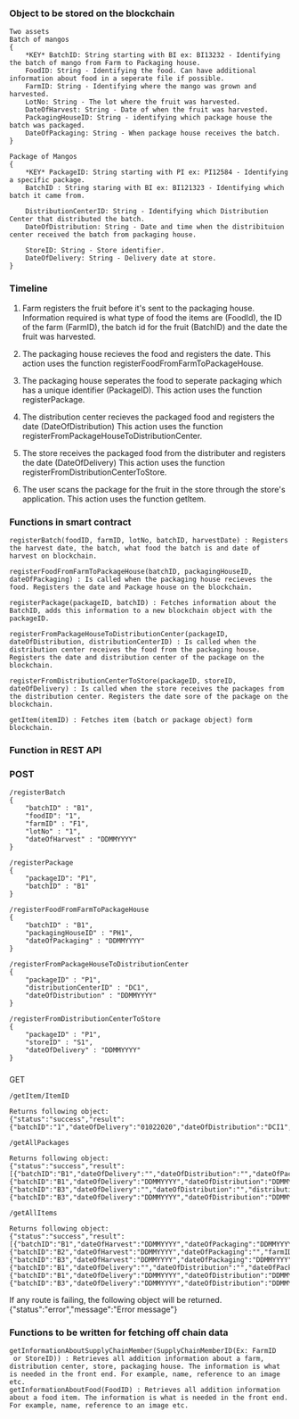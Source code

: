### Object to be stored on the blockchain
```
Two assets 
Batch of mangos
{
    *KEY* BatchID: String starting with BI ex: BI13232 - Identifying the batch of mango from Farm to Packaging house.
    FoodID: String - Identifying the food. Can have additional information about food in a seperate file if possible.
    FarmID: String - Identifying where the mango was grown and harvested.
    LotNo: String - The lot where the fruit was harvested.
    DateOfHarvest: String - Date of when the fruit was harvested.
    PackagingHouseID: String - identifying which package house the batch was packaged.
    DateOfPackaging: String - When package house receives the batch.
}

Package of Mangos
{
    *KEY* PackageID: String starting with PI ex: PI12584 - Identifying a specific package.
    BatchID : String staring with BI ex: BI121323 - Identifying which batch it came from.
    
    DistributionCenterID: String - Identifying which Distribution Center that distributed the batch.
    DateOfDistribution: String - Date and time when the distribituion center received the batch from packaging house.

    StoreID: String - Store identifier.
	DateOfDelivery: String - Delivery date at store.
}
```

### Timeline
1. Farm registers the fruit before it's sent to the packaging house. Information required is what type of food the items are (FoodId), the ID of the farm (FarmID), the batch id for the fruit (BatchID) and the date the fruit was harvested.

2. The packaging house recieves the food and registers the date. This action uses the function registerFoodFromFarmToPackageHouse.

3. The packaging house seperates the food to seperate packaging which has a unique identifier (PackageID). 
This action uses the function registerPackage.

4. The distribution center recieves the packaged food and registers the date (DateOfDistribution)
This action uses the function registerFromPackageHouseToDistributionCenter.

5. The store receives the packaged food from the distributer and registers the date (DateOfDelivery)
This action uses the function registerFromDistributionCenterToStore.

6.  The user scans the package for the fruit in the store through the store's application. This action uses the function getItem.

###  Functions in smart contract
```
registerBatch(foodID, farmID, lotNo, batchID, harvestDate) : Registers the harvest date, the batch, what food the batch is and date of harvest on blockchain.

registerFoodFromFarmToPackageHouse(batchID, packagingHouseID, dateOfPackaging) : Is called when the packaging house recieves the food. Registers the date and Package house on the blockchain.

registerPackage(packageID, batchID) : Fetches information about the BatchID, adds this information to a new blockchain object with the packageID.

registerFromPackageHouseToDistributionCenter(packageID, dateOfDistribution, distributionCenterID) : Is called when the distribution center receives the food from the packaging house. Registers the date and distribution center of the package on the blockchain.

registerFromDistributionCenterToStore(packageID, storeID, dateOfDelivery) : Is called when the store receives the packages from the distribution center. Registers the date sore of the package on the blockchain.

getItem(itemID) : Fetches item (batch or package object) form blockchain.
```

### Function in REST API

### POST
```
/registerBatch 
{ 
	"batchID" : "B1", 
	"foodID": "1",
	"farmID" : "F1",
	"lotNo" : "1",
	"dateOfHarvest" : "DDMMYYYY"
}
```

```
/registerPackage 
{ 
	"packageID": "P1",
	"batchID" : "B1"
}
```

```
/registerFoodFromFarmToPackageHouse 
{ 
	"batchID" : "B1",
	"packagingHouseID" : "PH1",
	"dateOfPackaging" : "DDMMYYYY"
}
```

```
/registerFromPackageHouseToDistributionCenter 
{ 
	"packageID" : "P1",
	"distributionCenterID" : "DC1",
	"dateOfDistribution" : "DDMMYYYY"
}
```

```
/registerFromDistributionCenterToStore 
{ 
	"packageID" : "P1",
	"storeID" : "S1",
	"dateOfDelivery" : "DDMMYYYY"
}
```

###
GET
```
/getItem/ItemID  

Returns following object:
{"status":"success","result":{"batchID":"1","dateOfDelivery":"01022020","dateOfDistribution":"DCI1","distributionCenterID":"01022020","packageID":"PI1","storeID":"SI11"}}
```

```
/getAllPackages  

Returns following object:
{"status":"success","result":[{"batchID":"B1","dateOfDelivery":"","dateOfDistribution":"","dateOfPackaging":"DDMMYYYY","distributionCenterID":"","packageID":"B5","packagingHouseID":"PH1","storeID":""},{"batchID":"B1","dateOfDelivery":"DDMMYYYY","dateOfDistribution":"DDMMYYYY","distributionCenterID":"DC1","packageID":"P1","storeID":"S1"},{"batchID":"B3","dateOfDelivery":"","dateOfDistribution":"","distributionCenterID":"","packageID":"P11113","storeID":""},{"batchID":"B3","dateOfDelivery":"DDMMYYYY","dateOfDistribution":"DDMMYYYY","distributionCenterID":"DC3","packageID":"P3","storeID":"S3"}]}
```

```
/getAllItems 

Returns following object:
{"status":"success","result":[{"batchID":"B1","dateOfHarvest":"DDMMYYYY","dateOfPackaging":"DDMMYYYY","farmID":"F1","foodID":"1","lotNo":"1","packagingHouseID":"PH1"},{"batchID":"B2","dateOfHarvest":"DDMMYYYY","dateOfPackaging":"","farmID":"F1","foodID":"1","lotNo":"1","packagingHouseID":""},{"batchID":"B3","dateOfHarvest":"DDMMYYYY","dateOfPackaging":"DDMMYYYY","farmID":"F1","foodID":"1","lotNo":"1","packagingHouseID":"PH1"},{"batchID":"B1","dateOfDelivery":"","dateOfDistribution":"","dateOfPackaging":"DDMMYYYY","distributionCenterID":"","packageID":"B5","packagingHouseID":"PH1","storeID":""},{"batchID":"B1","dateOfDelivery":"DDMMYYYY","dateOfDistribution":"DDMMYYYY","distributionCenterID":"DC1","packageID":"P1","storeID":"S1"},{"batchID":"B3","dateOfDelivery":"DDMMYYYY","dateOfDistribution":"DDMMYYYY","distributionCenterID":"DC3","packageID":"P3","storeID":"S3"}]}
```

If any route is failing, the following object will be returned.
{"status":"error","message":"Error message"}

### Functions to be written for fetching off chain data
```
getInformationAboutSupplyChainMember(SupplyChainMemberID(Ex: FarmID
 or StoreID)) : Retrieves all addition information about a farm, distribution center, store, packaging house. The information is what is needed in the front end. For example, name, reference to an image etc.
getInformationAboutFood(FoodID) : Retrieves all addition information about a food item. The information is what is needed in the front end. For example, name, reference to an image etc.
```

